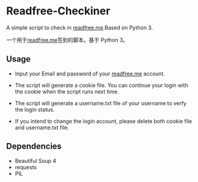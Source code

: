 # Readfree-Checkiner

A simple script to check in [readfree.me](http://www.readfree.me).Based on Python 3.

一个用于[readfree.me](http://www.readfree.me)签到的脚本。基于 Python 3。

## Usage

- Input your Email and password of your [readfree.me](http://www.readfree.me) account.

- The script will generate a cookie file. You can continue your login with the cookie when the script runs next time.

- The script will generate a username.txt file of your username to verfy the login status.

- If you intend to change the login account, please delete both cookie file and username.txt file.

## Dependencies

- Beautiful Soup 4
- requests
- PIL
